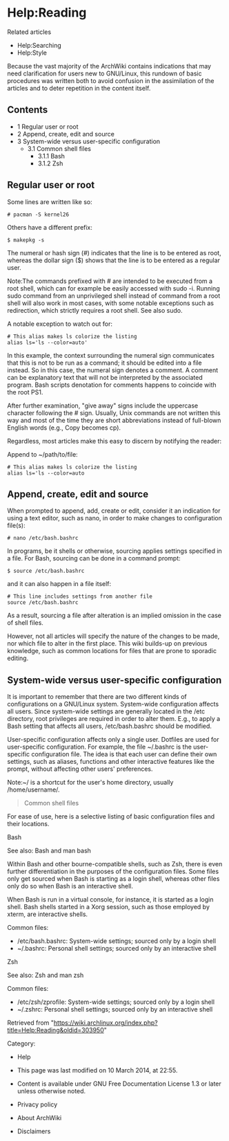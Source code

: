 Help:Reading
============

Related articles

-   Help:Searching
-   Help:Style

Because the vast majority of the ArchWiki contains indications that may
need clarification for users new to GNU/Linux, this rundown of basic
procedures was written both to avoid confusion in the assimilation of
the articles and to deter repetition in the content itself.

Contents
--------

-   1 Regular user or root
-   2 Append, create, edit and source
-   3 System-wide versus user-specific configuration
    -   3.1 Common shell files
        -   3.1.1 Bash
        -   3.1.2 Zsh

Regular user or root
--------------------

Some lines are written like so:

    # pacman -S kernel26

Others have a different prefix:

    $ makepkg -s

The numeral or hash sign (#) indicates that the line is to be entered as
root, whereas the dollar sign ($) shows that the line is to be entered
as a regular user.

Note:The commands prefixed with # are intended to be executed from a
root shell, which can for example be easily accessed with sudo -i.
Running sudo command from an unprivileged shell instead of command from
a root shell will also work in most cases, with some notable exceptions
such as redirection, which strictly requires a root shell. See also
sudo.

A notable exception to watch out for:

    # This alias makes ls colorize the listing
    alias ls='ls --color=auto'

In this example, the context surrounding the numeral sign communicates
that this is not to be run as a command; it should be edited into a file
instead. So in this case, the numeral sign denotes a comment. A comment
can be explanatory text that will not be interpreted by the associated
program. Bash scripts denotation for comments happens to coincide with
the root PS1.

After further examination, "give away" signs include the uppercase
character following the # sign. Usually, Unix commands are not written
this way and most of the time they are short abbreviations instead of
full-blown English words (e.g., Copy becomes cp).

Regardless, most articles make this easy to discern by notifying the
reader:

Append to ~/path/to/file:

    # This alias makes ls colorize the listing
    alias ls='ls --color=auto

Append, create, edit and source
-------------------------------

When prompted to append, add, create or edit, consider it an indication
for using a text editor, such as nano, in order to make changes to
configuration file(s):

    # nano /etc/bash.bashrc

In programs, be it shells or otherwise, sourcing applies settings
specified in a file. For Bash, sourcing can be done in a command prompt:

    $ source /etc/bash.bashrc

and it can also happen in a file itself:

    # This line includes settings from another file
    source /etc/bash.bashrc

As a result, sourcing a file after alteration is an implied omission in
the case of shell files.

However, not all articles will specify the nature of the changes to be
made, nor which file to alter in the first place. This wiki builds-up on
previous knowledge, such as common locations for files that are prone to
sporadic editing.

System-wide versus user-specific configuration
----------------------------------------------

It is important to remember that there are two different kinds of
configurations on a GNU/Linux system. System-wide configuration affects
all users. Since system-wide settings are generally located in the /etc
directory, root privileges are required in order to alter them. E.g., to
apply a Bash setting that affects all users, /etc/bash.bashrc should be
modified.

User-specific configuration affects only a single user. Dotfiles are
used for user-specific configuration. For example, the file ~/.bashrc is
the user-specific configuration file. The idea is that each user can
define their own settings, such as aliases, functions and other
interactive features like the prompt, without affecting other users'
preferences.

Note:~/ is a shortcut for the user's home directory, usually
/home/username/.

> Common shell files

For ease of use, here is a selective listing of basic configuration
files and their locations.

Bash

See also: Bash and man bash

Within Bash and other bourne-compatible shells, such as Zsh, there is
even further differentiation in the purposes of the configuration files.
Some files only get sourced when Bash is starting as a login shell,
whereas other files only do so when Bash is an interactive shell.

When Bash is run in a virtual console, for instance, it is started as a
login shell. Bash shells started in a Xorg session, such as those
employed by xterm, are interactive shells.

Common files:

-   /etc/bash.bashrc: System-wide settings; sourced only by a login
    shell
-   ~/.bashrc: Personal shell settings; sourced only by an interactive
    shell

Zsh

See also: Zsh and man zsh

Common files:

-   /etc/zsh/zprofile: System-wide settings; sourced only by a login
    shell
-   ~/.zshrc: Personal shell settings; sourced only by an interactive
    shell

Retrieved from
"https://wiki.archlinux.org/index.php?title=Help:Reading&oldid=303950"

Category:

-   Help

-   This page was last modified on 10 March 2014, at 22:55.
-   Content is available under GNU Free Documentation License 1.3 or
    later unless otherwise noted.
-   Privacy policy
-   About ArchWiki
-   Disclaimers
